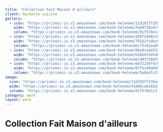 ```yaml
---
title: "Collection Fait Maison d'ailleurs"
client: Hachette cuisine
gallery:
  - icon: "https://prismic-io.s3.amazonaws.com/book-helenem/11d292ff335ecee1e0945f8725545fe119171e4b.jpg"
    wide: "https://prismic-io.s3.amazonaws.com/book-helenem/3a4d710c6c962c07fdd2d853a28f9aba9866a2fe.jpg"
    column: "https://prismic-io.s3.amazonaws.com/book-helenem/81f578e1c314369de6cfcefdb82d82662edcd1a4.jpg"
  - icon: "https://prismic-io.s3.amazonaws.com/book-helenem/d26f2b602cbeee00a69d856ac21b8efe24f88bfc.jpg"
    wide: "https://prismic-io.s3.amazonaws.com/book-helenem/791b1fcdac684c45d54c884a17299afae6669c1b.jpg"
    column: "https://prismic-io.s3.amazonaws.com/book-helenem/73c62ead9d9c12cf7f6422c1649ec286006d282f.jpg"
  - icon: "https://prismic-io.s3.amazonaws.com/book-helenem/0be8cade532a8195afc33708a3f6717c143e0a3a.jpg"
    wide: "https://prismic-io.s3.amazonaws.com/book-helenem/b1bb4fd4febb2b2a9d02ebb451a1262dee61b0fd.jpg"
    column: "https://prismic-io.s3.amazonaws.com/book-helenem/dd3718459f3b543903382eeb9b07483aac660e49.jpg"
  - icon: "https://prismic-io.s3.amazonaws.com/book-helenem/eb72236f4c6640fc78f6a77edba211c350a8e917.jpg"
    wide: "https://prismic-io.s3.amazonaws.com/book-helenem/67facd9a695cf69c777dea699c89c18232b29dd8.jpg"
    column: "https://prismic-io.s3.amazonaws.com/book-helenem/5ebbdfc29dff9de701a47628e6c10710ee1343f2.jpg"
image:
  icon: "https://prismic-io.s3.amazonaws.com/book-helenem/11d292ff335ecee1e0945f8725545fe119171e4b.jpg"
  wide: "https://prismic-io.s3.amazonaws.com/book-helenem/41d06ceb102d3dc5845209c4895b9b5e4a4c9c59.jpg"
  column: "https://prismic-io.s3.amazonaws.com/book-helenem/81f578e1c314369de6cfcefdb82d82662edcd1a4.jpg"
category: work
layout: work
---
```

# Collection Fait Maison d'ailleurs
